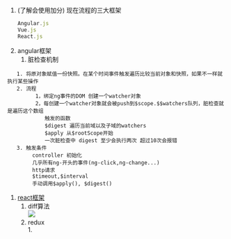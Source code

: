 1. \(了解会使用加分\) 现在流程的三大框架
   ```js
   Angular.js
   Vue.js
   React.js
   ```
2. angular框架  
   1. 脏检查机制  

```
   1. 将原对象赋值一份快照。在某个时间事件触发遍历比较当前对象和快照，如果不一样就执行某些操作
   2. 流程
         1，绑定ng事件的DOM 创建一个watcher对象
         2，每创建一个watcher对象就会被push到$scope.$$watchers队列，脏检查就是遍历这个数组
            触发的函数
            $digest 遍历当前域以及子域的watchers
            $apply 从$rootScope开始
            一次脏检查中 digest 至少会执行两次 超过10次会报错
   3. 触发条件
        controller 初始化
        几乎所有ng-开头的事件(ng-click,ng-change...)
        http请求
        $timeout,$interval
        手动调用$apply(), $digest()
```

1. [react框架](https://github.com/bailicangdu/react-pxq)  
   1. diff算法  
      ![](https://segmentfault.com/img/bVuH57)  
   2. redux  
      1. 



